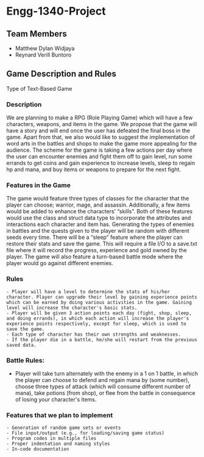 # Engg-1340-Project
## Team Members
- Matthew Dylan Widjaya
- Reynard Verill Buntoro
## Game Description and Rules
Type of Text-Based Game

### Description
We are planning to make a RPG (Role Playing Game) which will have a few characters, weapons, and items in the game. We propose that the game will have a story and will end once the user has defeated the final boss in the game. Apart from that, we also would like to suggest the implementation of word arts in the battles and shops to make the game more appealing for the audience. The scheme for the game is taking a few actions per day where the user can encounter enemies and fight them off to gain level, run some errands to get coins and gain experience to increase levels, sleep to regain hp and mana, and buy items or weapons to prepare for the next fight. 

### Features in the Game
The game would feature three types of classes for the character that the player can choose; warrior, mage, and assassin. Additionally, a few items would be added to enhance the characters’ “skills”. Both of these features would use the class and struct data type to incorporate the attributes and interactions each character and item has. Generating the types of enemies in battles and the quests given to the player will be random with different seeds every time. There will be a “sleep” feature where the player can restore their stats and save the game. This will require a file I/O to a save.txt file where it will record the progress, experience and gold owned by the player. The game will also feature a turn-based battle mode where the player would go against different enemies. 

### Rules
```
- Player will have a level to determine the stats of his/her character. Player can upgrade their level by gaining experience points which can be earned by doing various activities in the game. Gaining level will increase the character's basic stats.
- Player will be given 3 action points each day (fight, shop, sleep, and doing errands), in which each action will increase the player's experience points respectively, except for sleep, which is used to save the game.
- Each type of character has their own strengths and weaknesses.
- If the player die in a battle, he/she will restart from the previous saved data.
```

### Battle Rules:
- Player will take turn alternately with the enemy in a 1 on 1 battle, in which the player can choose to defend and regain mana by (some number), choose three types of attack (which will consume different number of mana), take potions (from shop), or flee from the battle in consequence of losing your character's items.

### Features that we plan to implement
```
- Generation of random game sets or events
- File input/output (e.g., for loading/saving game status)
- Program codes in multiple files
- Proper indentation and naming styles
- In-code documentation
```




